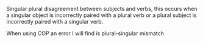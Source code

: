 Singular plural disagreement between subjects and verbs, this occurs when a singular object is incorrectly paired with a plural verb or a plural subject is incorrectly paired with a singular verb.

When using COP an error I will find is plural-singular mismatch
